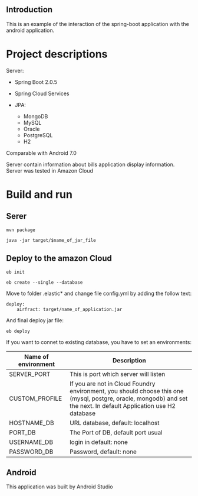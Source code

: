 Introduction
------------

This is an example of the interaction of the spring-boot application with the android application.

# Project descriptions

Server:

* Spring Boot 2.0.5

* Spring Cloud Services

* JPA:
    * MongoDB
    * MySQL
    * Oracle
    * PostgreSQL
    * H2

    
Comparable with Android 7.0

Server contain information about bills application display information. Server was tested in Amazon Cloud

#  Build and run

## Serer

```
mvn package

java -jar target/$name_of_jar_file
```

## Deploy to the amazon Cloud

```
eb init

eb create --single --database
```

Move to folder .elastic* and change file config.yml by adding the follow text:
```
deploy:
    airfract: target/name_of_application.jar
```

And final deploy jar file:

```
eb deploy
```

If you want to connet to existing database, you have to set an environments:

| Name of environment | Description |
| ------------------- | ----------- |
| SERVER_PORT         | This is port which server will listen |
| CUSTOM_PROFILE      | If you are not in Cloud Foundry environment, you should choose this one (mysql, postgre, oracle, mongodb) and set the next. In default Application use H2 database |
| HOSTNAME_DB         | URL database, default: localhost |
| PORT_DB             | The Port of DB, default port usual |
| USERNAME_DB         | login in default: none      |
| PASSWORD_DB         | Password, default: none |

## Android

This application was built by Android Studio




